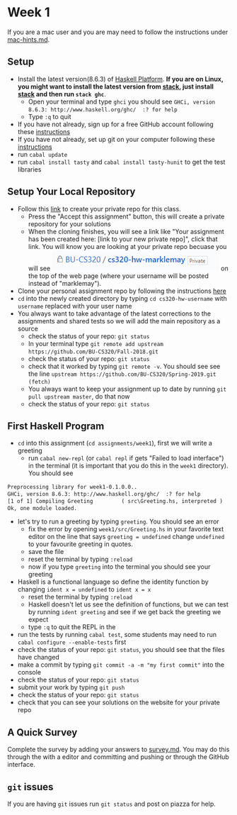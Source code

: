 # Week 1

If you are a mac user and you are may need to follow the instructions under [mac-hints.md](mac-hints.md).

## Setup
* Install the latest version(8.6.3) of [Haskell Platform](https://www.haskell.org/platform/). **If you are on Linux, you might want to install the latest version from [stack](https://docs.haskellstack.org/en/stable/README/#how-to-install), just install [stack](https://docs.haskellstack.org/en/stable/README/#how-to-install) and then run `stack ghc`**.
  * Open your terminal and type ```ghci``` you should see ```GHCi, version 8.6.3: http://www.haskell.org/ghc/  :? for help```
  * Type ```:q``` to quit
* If you have not already, sign up for a free GitHub account following these [instructions](https://help.github.com/articles/signing-up-for-a-new-github-account/)
* If you have not already, set up git on your computer following these [instructions](https://help.github.com/articles/set-up-git/)
* run ```cabal update```
* run ```cabal install tasty``` and ```cabal install tasty-hunit``` to get the test libraries

## Setup Your Local Repository
* Follow this [link](https://classroom.github.com/a/7OYEsnd0) to create your private repo for this class.
  * Press the "Accept this assignment" button, this will create a private repository for your solutions
  * When the cloning finishes, you will see a link like "Your assignment has been created here: [link to your new private repo]", click that link.  You will know you are looking at your private repo becuase you will see ![Lock icon BU-CS320/cs320-hw- your user name Private](img/private-repo.png) on the top of the web page (where your username will be posted instead of "marklemay").
* Clone your personal assignment repo by following the instructions [here](https://help.github.com/articles/cloning-a-repository/)
* ```cd``` into the newly created directory by typing ```cd cs320-hw-username``` with ```username``` replaced with your user name
* You always want to take advantage of the latest corrections to the assignments and shared tests so we will add the main repository as a source
  * check the status of your repo: ```git status```
  * In your terminal type ```git remote add upstream https://github.com/BU-CS320/Fall-2018.git```
  * check the status of your repo: ```git status```
  * check that it worked by typing ```git remote -v```.  You should see see the line ```upstream https://github.com/BU-CS320/Spring-2019.git (fetch)```
  * You always want to keep your assignment up to date by running ```git pull upstream master```, do that now
  * check the status of your repo: ```git status```
  
## First Haskell Program
* ```cd```  into this assignment (```cd assignments/week1```), first we will write a greeting
  * run ```cabal new-repl``` (or ```cabal repl``` if gets "Failed to load interface") in the terminal (it is important that you do this in the ```week1``` directory).  You should see 
```
Preprocessing library for week1-0.1.0.0..
GHCi, version 8.6.3: http://www.haskell.org/ghc/  :? for help
[1 of 1] Compiling Greeting         ( src\Greeting.hs, interpreted )
Ok, one module loaded.
```
* let's try to run a greeting by typing ```greeting```.  You should see an error
  * fix the error by opening ```week1/src/Greeting.hs``` in your favorite text editor on the line that says ```greeting = undefined``` change ```undefined``` to your favourite greeting in quotes.
  * save the file
  * reset the terminal by typing ```:reload```
  * now if you type ```greeting``` into the terminal you should see your greeting
* Haskell is a functional language so define the identity function by changing ```ident x = undefined``` to  ```ident x = x```
  * reset the terminal by typing ```:reload```
  * Haskell doesn't let us see the definition of functions, but we can test by running ```ident greeting``` and see if we get back the greeting we expect
  * type ```:q``` to quit the REPL in the 
* run the tests by running ```cabal test```, some students may need to run ```cabal configure --enable-tests``` first
* check the status of your repo: ```git status```, you should see that the files have changed
* make a commit by typing ```git commit -a -m "my first commit"``` into the console
* check the status of your repo: ```git status```
* submit your work by typing ```git push```
* check the status of your repo: ```git status```
* check that you can see your solutions on the website for your private repo


## A Quick Survey
Complete the survey by adding your answers to [survey.md](survey.md).  You may do this through the with a editor and committing and pushing or through the GitHub interface.

## ```git``` issues
If you are having ```git``` issues run ```git status``` and post on piazza for help.
